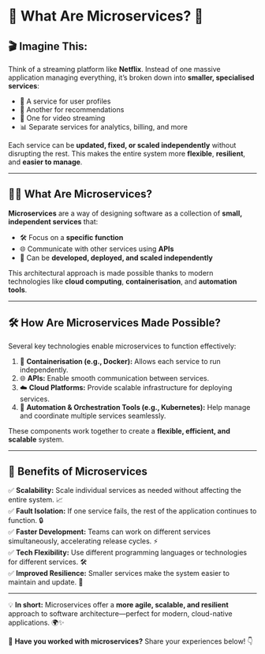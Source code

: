 # 🧩 What Are Microservices? 🚀

## 🎬 Imagine This:

Think of a streaming platform like **Netflix**. Instead of one massive application managing everything, it’s broken down into **smaller, specialised services**:

- 👤 A service for user profiles
- 🎯 Another for recommendations
- 🎥 One for video streaming
- 📊 Separate services for analytics, billing, and more

Each service can be **updated, fixed, or scaled independently** without disrupting the rest. This makes the entire system more **flexible**, **resilient**, and **easier to manage**.

---

## 🧑‍💻 What Are Microservices?

**Microservices** are a way of designing software as a collection of **small, independent services** that:

- 🛠️ Focus on a **specific function**
- 🌐 Communicate with other services using **APIs**
- 🚀 Can be **developed, deployed, and scaled independently**

This architectural approach is made possible thanks to modern technologies like **cloud computing**, **containerisation**, and **automation tools**.

---

## 🛠️ How Are Microservices Made Possible?

Several key technologies enable microservices to function effectively:

1. 🐳 **Containerisation (e.g., Docker):** Allows each service to run independently.
2. 🌐 **APIs:** Enable smooth communication between services.
3. ☁️ **Cloud Platforms:** Provide scalable infrastructure for deploying services.
4. 🤖 **Automation & Orchestration Tools (e.g., Kubernetes):** Help manage and coordinate multiple services seamlessly.

These components work together to create a **flexible, efficient, and scalable** system.

---

## 🚀 Benefits of Microservices

✅ **Scalability:** Scale individual services as needed without affecting the entire system. 📈  
✅ **Fault Isolation:** If one service fails, the rest of the application continues to function. 🔒  
✅ **Faster Development:** Teams can work on different services simultaneously, accelerating release cycles. ⚡  
✅ **Tech Flexibility:** Use different programming languages or technologies for different services. 🛠️  
✅ **Improved Resilience:** Smaller services make the system easier to maintain and update. 🧩

---

💡 **In short:** Microservices offer a **more agile, scalable, and resilient** approach to software architecture—perfect for modern, cloud-native applications. 🌍✨

💬 **Have you worked with microservices?** Share your experiences below! 👇
